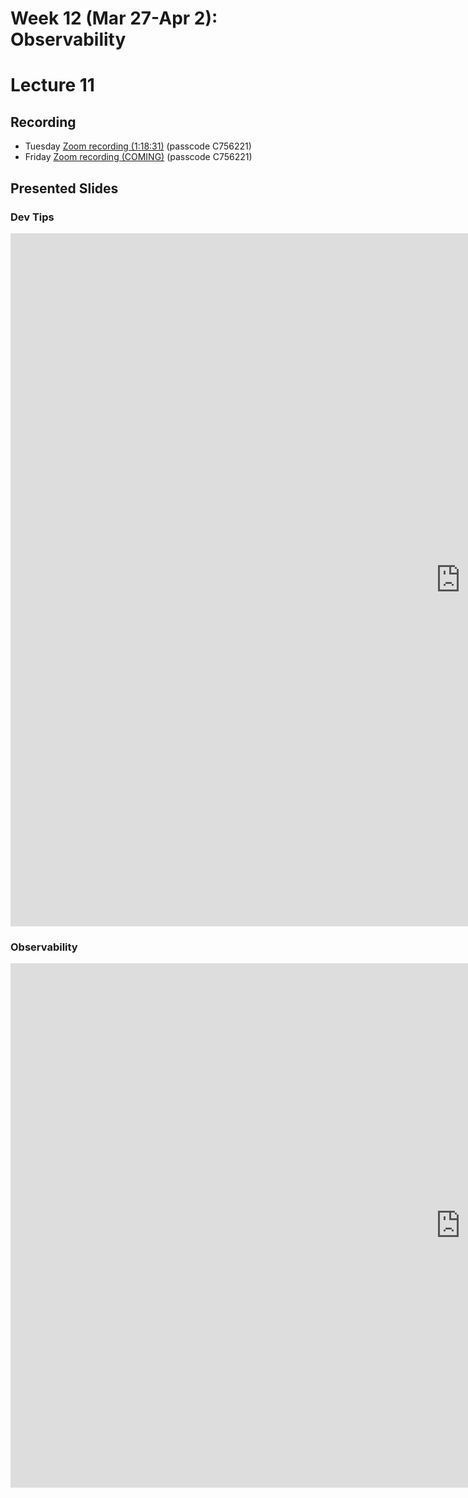 # Week 12 (Mar 27-Apr 2): Observability
# Lecture 11

## Recording

* Tuesday [Zoom recording (1:18:31)](https://sfu.zoom.us/rec/share/2abrVfDV-yy-XUCMylFumY5Y5gWBFmsoB8-eayFuZdaWnkIz5xOobZy79m4CA3rf.uNxFDg98ZuR7CoVa?startTime=1648566847000) (passcode C756221)
* Friday [Zoom recording (COMING)]() (passcode C756221)

## Presented Slides  

### Dev Tips

<div class="video-container-16by9"><iframe src="https://docs.google.com/presentation/d/e/2PACX-1vRp2zEUceh3JTlFvZCUGrnIsTVNZNOGU5BjeZNGDfIUmCMibtxYB4yrpUJp2oms0kdXSN-B3IlLH-EU/embed?start=false&loop=false&delayms=3000" frameborder="0" width="1440" height="1109" allowfullscreen="true" mozallowfullscreen="true" webkitallowfullscreen="true"></iframe></div>

### Observability

<div class="video-container-16by9"><iframe src="https://docs.google.com/presentation/d/e/2PACX-1vQSN220XHflu5gQ-7jOGRxMusOfLeKd5-MVs_FQdGytOVSl5RARzDeBwsQaly9i4T0fPOQFOi6EaTl3/embed?start=false&loop=false&delayms=3000" frameborder="0" width="1440" height="839" allowfullscreen="true" mozallowfullscreen="true" webkitallowfullscreen="true"></iframe></iframe></div>
